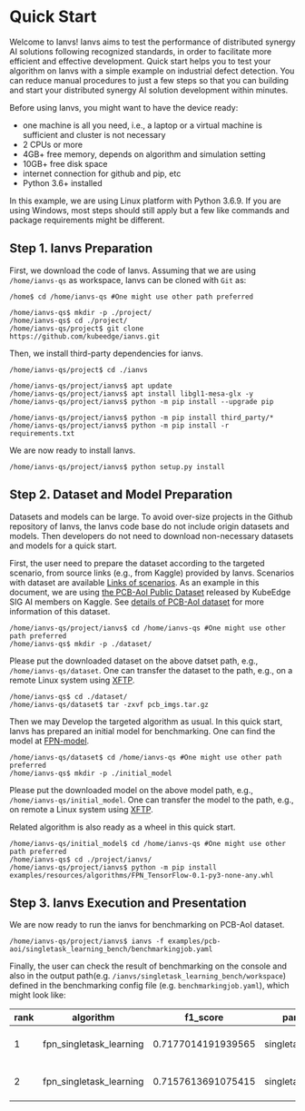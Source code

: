 [Links of scenarios]: ../proposals/scenarios/
[the PCB-AoI public dataset]: https://www.kaggle.com/datasets/kubeedgeianvs/pcb-aoi
[details of PCB-AoI dataset]: ../proposals/scenarios/industrial-defect-detection/pcb-aoi.md
[XFTP]: https://www.xshell.com/en/xftp/
[FPN-model]: https://kubeedge.obs.cn-north-1.myhuaweicloud.com:443/ianvs/pcb-aoi/model.zip

# Quick Start

Welcome to Ianvs! Ianvs aims to test the performance of distributed synergy AI solutions following recognized standards, 
in order to facilitate more efficient and effective development. Quick start helps you to test your algorithm on Ianvs 
with a simple example on industrial defect detection. You can reduce manual procedures to just a few steps so that you can 
building and start your distributed synergy AI solution development within minutes. 

Before using Ianvs, you might want to have the device ready: 
- one machine is all you need, i.e., a laptop or a virtual machine is sufficient and cluster is not necessary
- 2 CPUs or more
- 4GB+ free memory, depends on algorithm and simulation setting
- 10GB+ free disk space
- internet connection for github and pip, etc
- Python 3.6+ installed
  
In this example, we are using Linux platform with Python 3.6.9. If you are using Windows, most steps should still apply but a few like commands and package requirements might be different. 

## Step 1. Ianvs Preparation

First, we download the code of Ianvs. Assuming that we are using `/home/ianvs-qs` as workspace, Ianvs can be cloned with `Git` as:        
``` shell
/home$ cd /home/ianvs-qs #One might use other path preferred

/home/ianvs-qs$ mkdir -p ./project/
/home/ianvs-qs$ cd ./project/
/home/ianvs-qs/project$ git clone https://github.com/kubeedge/ianvs.git   
```
<!-- https://github.com/JimmyYang20/ianvs.git -->


Then, we install third-party dependencies for ianvs. 
``` shell
/home/ianvs-qs/project$ cd ./ianvs 

/home/ianvs-qs/project/ianvs$ apt update
/home/ianvs-qs/project/ianvs$ apt install libgl1-mesa-glx -y
/home/ianvs-qs/project/ianvs$ python -m pip install --upgrade pip

/home/ianvs-qs/project/ianvs$ python -m pip install third_party/*
/home/ianvs-qs/project/ianvs$ python -m pip install -r requirements.txt
```

We are now ready to install Ianvs. 
``` shell
/home/ianvs-qs/project/ianvs$ python setup.py install  
```

## Step 2. Dataset and Model Preparation 
  
Datasets and models can be large. To avoid over-size projects in the Github repository of Ianvs, the Ianvs code base do not include origin datasets and models. Then developers do not need to download non-necessary datasets and models for a quick start.

First, the user need to prepare the dataset according to the targeted scenario, from source links (e.g., from Kaggle) provided by Ianvs. Scenarios with dataset are  available [Links of scenarios]. As an example in this document, we are using [the PCB-AoI Public Dataset] released by KubeEdge SIG AI members on Kaggle. See [details of PCB-AoI dataset] for more information of this dataset. 



``` shell
/home/ianvs-qs/project/ianvs$ cd /home/ianvs-qs #One might use other path preferred
/home/ianvs-qs$ mkdir -p ./dataset/   
```

Please put the downloaded dataset on the above datset path, e.g., `/home/ianvs-qs/dataset`. One can transfer the dataset to the path, e.g., on a remote Linux system using [XFTP]. 



``` shell
/home/ianvs-qs$ cd ./dataset/  
/home/ianvs-qs/dataset$ tar -zxvf pcb_imgs.tar.gz
```

Then we may Develop the targeted algorithm as usual. In this quick start, Ianvs has prepared an initial model for benchmarking. One can find the model at [FPN-model].



``` shell
/home/ianvs-qs/dataset$ cd /home/ianvs-qs #One might use other path preferred
/home/ianvs-qs$ mkdir -p ./initial_model  
```

Please put the downloaded model on the above model path, e.g., `/home/ianvs-qs/initial_model`. One can transfer the model to the path, e.g., on remote a Linux system using [XFTP]. 

Related algorithm is also ready as a wheel in this quick start. 
``` shell
/home/ianvs-qs/initial_model$ cd /home/ianvs-qs #One might use other path preferred
/home/ianvs-qs$ cd ./project/ianvs/
/home/ianvs-qs/project/ianvs$ python -m pip install examples/resources/algorithms/FPN_TensorFlow-0.1-py3-none-any.whl
```


## Step 3. Ianvs Execution and Presentation

We are now ready to run the ianvs for benchmarking on PCB-AoI dataset. 

``` shell
/home/ianvs-qs/project/ianvs$ ianvs -f examples/pcb-aoi/singletask_learning_bench/benchmarkingjob.yaml
```

Finally, the user can check the result of benchmarking on the console and also in the output path(e.g. `/ianvs/singletask_learning_bench/workspace`) defined in the
benchmarking config file (e.g. `benchmarkingjob.yaml`), which might look like:   

|rank|algorithm              |f1_score          |paradigm          |basemodel|learning_rate|momentum|time               |url                                                                                                  |
|----|-----------------------|------------------|------------------|---------|-------------|--------|-------------------|-----------------------------------------------------------------------------------------------------|
|1   |fpn_singletask_learning|0.7177014191939565|singletasklearning|estimator|0.1          |0.7     |2022-06-16 15:02:59|/ianvs/pcb-aoi/workspace/benchmarkingjob/fpn_singletask_learning/b3a84564-ed41-11ec-83c3-53ead20896e4|
|2   |fpn_singletask_learning|0.7157613691075415|singletasklearning|estimator|0.1          |0.5     |2022-06-16 15:02:59|/ianvs/pcb-aoi/workspace/benchmarkingjob/fpn_singletask_learning/b3a84564-ed41-11ec-83c3-53ead20896e4|
